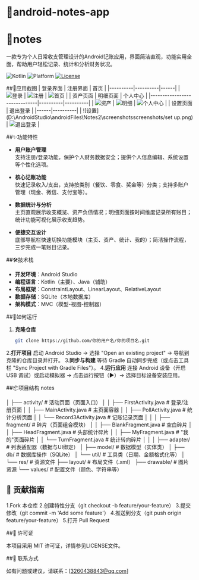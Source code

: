 # 📝android-notes-app
# 📔notes

一款专为个人日常收支管理设计的Android记账应用，界面简洁直观，功能实用全面，帮助用户轻松记录、统计和分析财务状况。

![Kotlin](https://img.shields.io/badge/Kotlin-1.9.0-blue.svg)
![Platform](https://img.shields.io/badge/Platform-Android-green.svg)
[![License](https://img.shields.io/badge/License-MIT-yellow.svg)](LICNSE)

##📸应用截图
| 登录界面 | 注册界面 | 首页 |
|----------|----------|------|
| ![登录](D:\AndroidStudio\androidFiles\Notes2\screenshotsscreenshots/entry.png) | ![注册](D:\AndroidStudio\androidFiles\Notes2\screenshotsscreenshots/registration.png) | ![首页](D:\AndroidStudio\androidFiles\Notes2\screenshotsscreenshots/home.png) |
| 资产页面                         | 明细页面 | 个人中心 |
|------------------------------|----------|----------|
| ![资产](D:\AndroidStudio\androidFiles\Notes2\screenshotsscreenshots/Asset.png) | ![明细](D:\AndroidStudio\androidFiles\Notes2\screenshotsscreenshots/detial.png) | ![个人中心](D:\AndroidStudio\androidFiles\Notes2\screenshotsscreenshots/principal.png) |
| 设置页面 | 退出登录 |
|------|----------|
| ![设置](D:\AndroidStudio\androidFiles\Notes2\screenshotsscreenshots/set up.png) | ![退出登录](D:\AndroidStudio\androidFiles\Notes2\screenshotsscreenshots/withdraw.png) |


##✨功能特性
- **用户账户管理**  
  支持注册/登录功能，保护个人财务数据安全；提供个人信息编辑、系统设置等个性化选项。

- **核心记账功能**  
  快速记录收入/支出，支持按类别（餐饮、零食、奖金等）分类；支持多账户管理（现金、微信、支付宝等）。

- **数据统计与分析**  
  主页直观展示收支概览、资产负债情况；明细页面按时间维度记录所有账目；统计功能可视化展示收支趋势。

- **便捷交互设计**  
  底部导航栏快速切换功能模块（主页、资产、统计、我的）；简洁操作流程，三步完成一笔账目记录。

##🛠️技术栈

- **开发环境**：Android Studio
- **编程语言**：Kotlin（主要）、Java（辅助）
- **布局框架**：ConstraintLayout、LinearLayout、RelativeLayout
- **数据存储**：SQLite（本地数据库）
- **架构模式**：MVC（模型-视图-控制器）

##🚀如何运行
1. **克隆仓库**
   ```bash
   git clone https://github.com/你的用户名/你的项目名.git
2.**打开项目**
启动 Android Studio → 选择 "Open an existing project" → 导航到克隆的仓库目录并打开。
3.**同步与构建**
等待 Gradle 自动同步完成（或点击工具栏 "Sync Project with Gradle Files"）。
4.**运行应用**
连接 Android 设备（开启 USB 调试）或启动模拟器 → 点击运行按钮（▶️）→ 选择目标设备安装应用。

##📦项目结构
notes

│  ├── activity/                 # 活动页面（页面入口）
│  │  ├── FirstActivity.java     # 登录/注册页面
│  │  ├── MainActivity.java      # 主页面容器
│  │  ├── PollActivity.java      # 统计分析页面
│  │  └── Record3Activity.java   # 记账记录页面
│  │
│  ├── fragment/                 # 碎片（页面组合模块）
│  │  ├── BlankFragment.java     # 空白碎片
│  │  ├── HeadFragment.java      # 头部统计碎片
│  │  ├── MyFragment.java        # "我的"页面碎片
│  │  └── TurnFragment.java      # 统计转向碎片
│  │
│  ├── adapter/                  # 列表适配器（数据与UI绑定）
│  ├── model/                    # 数据模型（实体类）
│  ├── db/                       # 数据库操作（SQLite）
│  └── util/                     # 工具类（日期、金额格式化等）
│
└── res/                         # 资源文件
├── layout/                   # 布局文件（.xml）
├── drawable/                 # 图片资源
└── values/                   # 配置文件（颜色、字符串等）


## 🤝 贡献指南
1.Fork 本仓库
2.创建特性分支（git checkout -b feature/your-feature）
3.提交修改（git commit -m 'Add some feature'）
4.推送到分支（git push origin feature/your-feature）
5.打开 Pull Request

##📄 许可证

本项目采用 MIT 许可证，详情参见LICENSE文件。

##📧 联系方式

如有问题或建议，请联系：[3260438843@qq.com]




